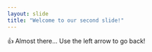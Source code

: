 ```yaml
---
layout: slide
title: "Welcome to our second slide!"
---
```

:+1: Almost there...
Use the left arrow to go back!
